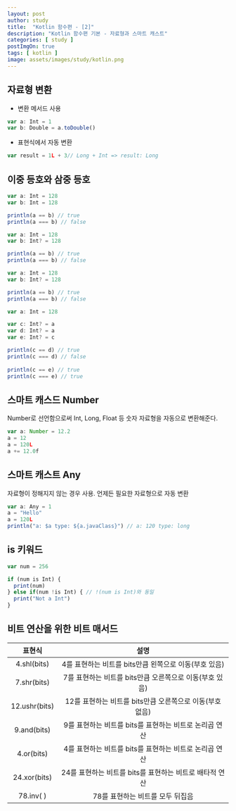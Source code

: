 ```yaml
---
layout: post
author: study
title:  "Kotlin 함수편 - [2]"
description: "Kotlin 함수편 기본 - 자료형과 스마트 캐스트"
categories: [ study ]
postImgOn: true
tags: [ kotlin ]
image: assets/images/study/kotlin.png
---
```

 

## 자료형 변환

- 변환 메서드 사용
```javascript
var a: Int = 1
var b: Double = a.toDouble()
```

- 표현식에서 자동 변환
```javascript
var result = 1L + 3// Long + Int => result: Long
```

## 이중 등호와 삼중 등호

```javascript
var a: Int = 128
var b: Int = 128

println(a == b) // true
println(a === b) // false
```
```javascript
var a: Int = 128
var b: Int? = 128

println(a == b) // true
println(a === b) // false
```
```javascript
var a: Int = 128
var b: Int? = 128

println(a == b) // true
println(a === b) // false
```

```javascript
var a: Int = 128

var c: Int? = a
var d: Int? = a
var e: Int? = c

println(c == d) // true
println(c === d) // false
 
println(c == e) // true
println(c === e) // true
```

## 스마트 캐스드 Number
Number로 선언함으로써 Int, Long, Float 등 숫자 자료형을 자동으로 변환해준다.
```javascript
var a: Number = 12.2
a = 12
a = 120L
a += 12.0f
```

## 스마트 캐스트 Any
자료형이 정해지지 않는 경우 사용. 언제든 필요한 자료형으로 자동 변환
```javascript
var a: Any = 1
a = "Hello"
a = 120L
println("a: $a type: ${a.javaClass}") // a: 120 type: long
```

## is 키워드
```javascript
var num = 256

if (num is Int) {
  print(num) 
} else if(num !is Int) { // !(num is Int)와 동일
  print("Not a Int")
}
```


## 비트 연산을 위한 비트 매서드

| 표현식 | 설명 |
| :---: | :---: |
| 4.shl(bits) | 4를 표현하는 비트를 bits만큼 왼쪽으로 이동(부호 있음) |
| 7.shr(bits) | 7를 표현하는 비트를 bits만큼 오른쪽으로 이동(부호 있음) |
| 12.ushr(bits) | 12를 표현하는 비트를 bits만큼 오른쪽으로 이동(부호 없음) |
| 9.and(bits) | 9를 표현하는 비트를 bits를 표현하는 비트로 논리곱 연산 |
| 4.or(bits) | 4를 표현하는 비트를 bits를 표현하는 비트로 논리곱 연산 |
| 24.xor(bits) | 24를 표현하는 비트를 bits를 표현하는 비트로 배타적 연산 |
| 78.inv(  ) | 78를 표현하는 비트를 모두 뒤집음 |


